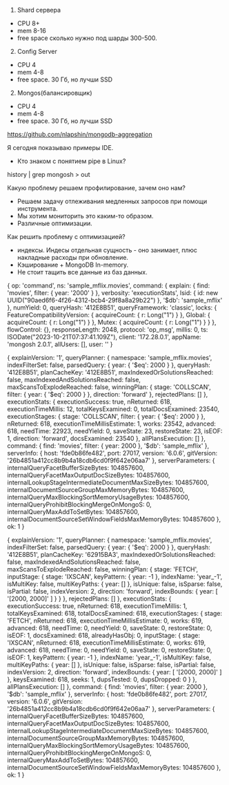 1. Shard сервера
- CPU 8+
- mem 8-16
- free space сколько нужно под шарды 300-500.
2. Config Server
- CPU 4
- mem 4-8
- free space. 30 Гб, но лучши SSD
2. Mongos(балансировщик)
- CPU 4
- mem 4-8
- free space. 30 Гб, но лучши SSD



https://github.com/nlapshin/mongodb-aggregation


Я сегодня показываю примеры IDE.

- Кто знаком с понятием pipe в Linux?

history | grep mongosh > out


Какую проблему решаем профилирование, зачем оно нам?

- Решаем задачу отлеживания медленных запросов при помощи инструмента.
- Мы хотим мониторить это каким-то образом.
- Различные оптимизации.

Как решить проблему с оптимизацией?

- индексы. Индесы отдельная сущность - оно занимает, плюс накладные расходы при обновление.
- Кэширование + MongoDB In-memory.
- Не стоит тащить все данные из баз данных.

{
    op: 'command',
    ns: 'sample_mflix.movies',
    command: {
      explain: { find: 'movies', filter: { year: '2000' } },
      verbosity: 'executionStats',
      lsid: { id: new UUID("90aed6f6-4f26-4312-bcb4-29f8a8a29b22") },
      '$db': 'sample_mflix'
    },
    numYield: 0,
    queryHash: '412E8B51',
    queryFramework: 'classic',
    locks: {
      FeatureCompatibilityVersion: { acquireCount: { r: Long("1") } },
      Global: { acquireCount: { r: Long("1") } },
      Mutex: { acquireCount: { r: Long("1") } }
    },
    flowControl: {},
    responseLength: 2048,
    protocol: 'op_msg',
    millis: 0,
    ts: ISODate("2023-10-21T07:37:41.109Z"),
    client: '172.28.0.1',
    appName: 'mongosh 2.0.1',
    allUsers: [],
    user: ''
  }


{
  explainVersion: '1',
  queryPlanner: {
    namespace: 'sample_mflix.movies',
    indexFilterSet: false,
    parsedQuery: { year: { '$eq': 2000 } },
    queryHash: '412E8B51',
    planCacheKey: '412E8B51',
    maxIndexedOrSolutionsReached: false,
    maxIndexedAndSolutionsReached: false,
    maxScansToExplodeReached: false,
    winningPlan: {
      stage: 'COLLSCAN',
      filter: { year: { '$eq': 2000 } },
      direction: 'forward'
    },
    rejectedPlans: []
  },
  executionStats: {
    executionSuccess: true,
    nReturned: 618,
    executionTimeMillis: 12,
    totalKeysExamined: 0,
    totalDocsExamined: 23540,
    executionStages: {
      stage: 'COLLSCAN',
      filter: { year: { '$eq': 2000 } },
      nReturned: 618,
      executionTimeMillisEstimate: 1,
      works: 23542,
      advanced: 618,
      needTime: 22923,
      needYield: 0,
      saveState: 23,
      restoreState: 23,
      isEOF: 1,
      direction: 'forward',
      docsExamined: 23540
    },
    allPlansExecution: []
  },
  command: { find: 'movies', filter: { year: 2000 }, '$db': 'sample_mflix' },
  serverInfo: {
    host: 'fde0b86fe482',
    port: 27017,
    version: '6.0.6',
    gitVersion: '26b4851a412cc8b9b4a18cdb6cd0f9f642e06aa7'
  },
  serverParameters: {
    internalQueryFacetBufferSizeBytes: 104857600,
    internalQueryFacetMaxOutputDocSizeBytes: 104857600,
    internalLookupStageIntermediateDocumentMaxSizeBytes: 104857600,
    internalDocumentSourceGroupMaxMemoryBytes: 104857600,
    internalQueryMaxBlockingSortMemoryUsageBytes: 104857600,
    internalQueryProhibitBlockingMergeOnMongoS: 0,
    internalQueryMaxAddToSetBytes: 104857600,
    internalDocumentSourceSetWindowFieldsMaxMemoryBytes: 104857600
  },
  ok: 1
}


{
  explainVersion: '1',
  queryPlanner: {
    namespace: 'sample_mflix.movies',
    indexFilterSet: false,
    parsedQuery: { year: { '$eq': 2000 } },
    queryHash: '412E8B51',
    planCacheKey: '62915BA3',
    maxIndexedOrSolutionsReached: false,
    maxIndexedAndSolutionsReached: false,
    maxScansToExplodeReached: false,
    winningPlan: {
      stage: 'FETCH',
      inputStage: {
        stage: 'IXSCAN',
        keyPattern: { year: -1 },
        indexName: 'year_-1',
        isMultiKey: false,
        multiKeyPaths: { year: [] },
        isUnique: false,
        isSparse: false,
        isPartial: false,
        indexVersion: 2,
        direction: 'forward',
        indexBounds: { year: [ '[2000, 2000]' ] }
      }
    },
    rejectedPlans: []
  },
  executionStats: {
    executionSuccess: true,
    nReturned: 618,
    executionTimeMillis: 1,
    totalKeysExamined: 618,
    totalDocsExamined: 618,
    executionStages: {
      stage: 'FETCH',
      nReturned: 618,
      executionTimeMillisEstimate: 0,
      works: 619,
      advanced: 618,
      needTime: 0,
      needYield: 0,
      saveState: 0,
      restoreState: 0,
      isEOF: 1,
      docsExamined: 618,
      alreadyHasObj: 0,
      inputStage: {
        stage: 'IXSCAN',
        nReturned: 618,
        executionTimeMillisEstimate: 0,
        works: 619,
        advanced: 618,
        needTime: 0,
        needYield: 0,
        saveState: 0,
        restoreState: 0,
        isEOF: 1,
        keyPattern: { year: -1 },
        indexName: 'year_-1',
        isMultiKey: false,
        multiKeyPaths: { year: [] },
        isUnique: false,
        isSparse: false,
        isPartial: false,
        indexVersion: 2,
        direction: 'forward',
        indexBounds: { year: [ '[2000, 2000]' ] },
        keysExamined: 618,
        seeks: 1,
        dupsTested: 0,
        dupsDropped: 0
      }
    },
    allPlansExecution: []
  },
  command: { find: 'movies', filter: { year: 2000 }, '$db': 'sample_mflix' },
  serverInfo: {
    host: 'fde0b86fe482',
    port: 27017,
    version: '6.0.6',
    gitVersion: '26b4851a412cc8b9b4a18cdb6cd0f9f642e06aa7'
  },
  serverParameters: {
    internalQueryFacetBufferSizeBytes: 104857600,
    internalQueryFacetMaxOutputDocSizeBytes: 104857600,
    internalLookupStageIntermediateDocumentMaxSizeBytes: 104857600,
    internalDocumentSourceGroupMaxMemoryBytes: 104857600,
    internalQueryMaxBlockingSortMemoryUsageBytes: 104857600,
    internalQueryProhibitBlockingMergeOnMongoS: 0,
    internalQueryMaxAddToSetBytes: 104857600,
    internalDocumentSourceSetWindowFieldsMaxMemoryBytes: 104857600
  },
  ok: 1
}
